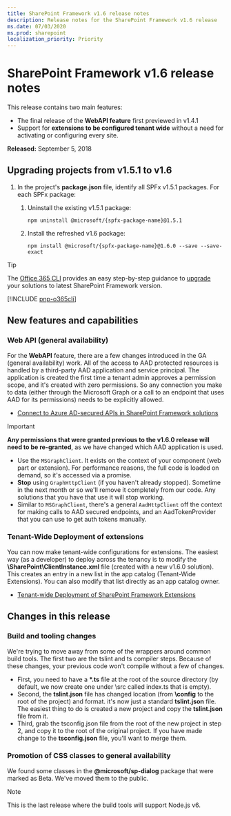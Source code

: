 ```yaml
---
title: SharePoint Framework v1.6 release notes
description: Release notes for the SharePoint Framework v1.6 release
ms.date: 07/03/2020
ms.prod: sharepoint
localization_priority: Priority
---
```

# SharePoint Framework v1.6 release notes

This release contains two main features:

- The final release of the **WebAPI feature** first previewed in v1.4.1
- Support for **extensions to be configured tenant wide** without a need for activating or configuring every site.

**Released:** September 5, 2018

## Upgrading projects from v1.5.1 to v1.6

1. In the project's **package.json** file, identify all SPFx v1.5.1 packages. For each SPFx package:
    1. Uninstall the existing v1.5.1 package:

        ```console
        npm uninstall @microsoft/{spfx-package-name}@1.5.1
        ```

    1. Install the refreshed v1.6 package:

        ```console
        npm install @microsoft/{spfx-package-name}@1.6.0 --save --save-exact
        ```

> [!TIP]
> The [Office 365 CLI](http://aka.ms/o365cli) provides an easy step-by-step guidance to [upgrade](https://pnp.github.io/office365-cli/cmd/spfx/project/project-upgrade/) your solutions to latest SharePoint Framework version.

[!INCLUDE [pnp-o365cli](../../includes/snippets/open-source/pnp-o365cli.md)]

## New features and capabilities

### Web API (general availability)

For the **WebAPI** feature, there are a few changes introduced in the GA (general availability) work. All of the access to AAD protected resources is handled by a third-party AAD application and service principal. The application is created the first time a tenant admin approves a permission scope, and it's created with zero permissions. So any connection you make to data (either through the Microsoft Graph or a call to an endpoint that uses AAD for its permissions) needs to be explicitly allowed.

- [Connect to Azure AD-secured APIs in SharePoint Framework solutions](use-aadhttpclient.md)

> [!IMPORTANT]
> **Any permissions that were granted previous to the v1.6.0 release will need to be re-granted**, as we have changed which AAD application is used.

- Use the `MSGraphClient`. It exists on the context of your component (web part or extension). For performance reasons, the full code is loaded on demand, so it's accessed via a promise.
- **Stop** using `GraphHttpClient` (if you haven't already stopped). Sometime in the next month or so we'll remove it completely from our code. Any solutions that you have that use it will stop working.
- Similar to `MSGraphClient`, there's a general `AadHttpClient` off the context for making calls to AAD secured endpoints, and an AadTokenProvider that you can use to get auth tokens manually.

### Tenant-Wide Deployment of extensions

You can now make tenant-wide configurations for extensions. The easiest way (as a developer) to deploy across the tenancy is to modify the **\SharePoint\ClientInstance.xml** file (created with a new v1.6.0 solution). This creates an entry in a new list in the app catalog (Tenant-Wide Extensions). You can also modify that list directly as an app catalog owner.

- [Tenant-wide Deployment of SharePoint Framework Extensions](extensions/basics/tenant-wide-deployment-extensions.md)

## Changes in this release

### Build and tooling changes

We're trying to move away from some of the wrappers around common build tools. The first two are the tslint and ts compiler steps. Because of these changes, your previous code won't compile without a few of changes.

- First, you need to have a **\*.ts** file at the root of the source directory (by default, we now create one under \src called index.ts that is empty).
- Second, the **tslint.json** file has changed location (from **\config** to the root of the project) and format. it's now just a standard **tslint.json** file. The easiest thing to do is created a new project and copy the **tslint.json** file from it.
- Third, grab the tsconfig.json file from the root of the new project in step 2, and copy it to the root of the original project. If you have made change to the **tsconfig.json** file, you'll want to merge them.

### Promotion of CSS classes to general availability

We found some classes in the **\@microsoft/sp-dialog** package that were marked as Beta. We've moved them to the public.

> [!NOTE]
> This is the last release where the build tools will support Node.js v6.

